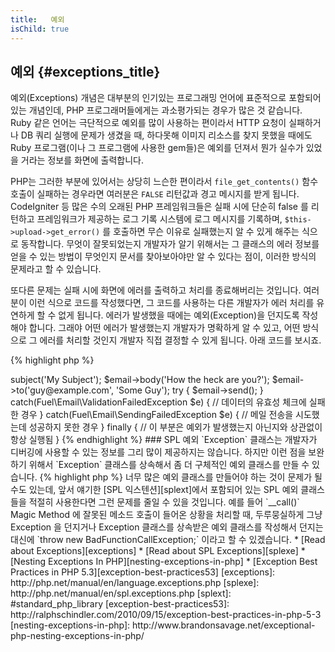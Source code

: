 ```yaml
---
title:   예외
isChild: true
---
```


## 예외 {#exceptions_title}

예외(Exceptions) 개념은 대부분의 인기있는 프로그래밍 언어에 표준적으로 포함되어 있는 개념인데, PHP 프로그래머들에게는 과소평가되는
경우가 많은 것 같습니다. Ruby 같은 언어는 극단적으로 예외를 많이 사용하는 편이라서 HTTP 요청이 실패하거나 DB 쿼리 실행에 문제가 
생겼을 때, 하다못해 이미지 리소스를 찾지 못했을 때에도 Ruby 프로그램(이나 그 프로그램에 사용한 gem들)은 예외를 던져서 뭔가
실수가 있었을 거라는 정보를 화면에 출력합니다.

PHP는 그러한 부분에 있어서는 상당히 느슨한 편이라서 `file_get_contents()` 함수 호출이 실패하는 경우라면 여러분은 `FALSE`
리턴값과 경고 메시지를 받게 됩니다. CodeIgniter 등 많은 수의 오래된 PHP 프레임워크들은 실패 시에 단순히 false 를 리턴하고
프레임워크가 제공하는 로그 기록 시스템에 로그 메시지를 기록하며, `$this->upload->get_error()` 를 호출하면 
무슨 이유로 실패했는지 알 수 있게 해주는 식으로 동작합니다. 무엇이 잘못되었는지 개발자가 알기 위해서는
그 클래스의 에러 정보를 얻을 수 있는 방법이 무엇인지 문서를 찾아보아야만 알 수 있다는 점이, 이러한 방식의 문제라고 할 수 있습니다.

또다른 문제는 실패 시에 화면에 에러를 출력하고 처리를 종료해버리는 것입니다. 여러분이 이런 식으로 코드를 작성했다면, 그 코드를 사용하는
다른 개발자가 에러 처리를 유연하게 할 수 없게 됩니다. 에러가 발생했을 때에는 예외(Exception)을 던지도록 작성해야 합니다.
그래야 어떤 에러가 발생했는지 개발자가 명확하게 알 수 있고, 어떤 방식으로 그 에러를 처리할 것인지 개발자 직접 결정할 수 있게 됩니다.
아래 코드를 보시죠.

{% highlight php %}
<?php
$email = new Fuel\Email;
$email->subject('My Subject');
$email->body('How the heck are you?');
$email->to('guy@example.com', 'Some Guy');

try
{
    $email->send();
}
catch(Fuel\Email\ValidationFailedException $e)
{
    // 데이터의 유효성 체크에 실패한 경우
}
catch(Fuel\Email\SendingFailedException $e)
{
    // 메일 전송을 시도했는데 성공하지 못한 경우
}
finally
{
    // 이 부분은 예외가 발생했는지 아닌지와 상관없이 항상 실행됨
}
{% endhighlight %}

### SPL 예외

`Exception` 클래스는 개발자가 디버깅에 사용할 수 있는 정보를 그리 많이 제공하지는 않습니다. 하지만 이런 점을 보완하기 위해서
`Exception` 클래스를 상속해서 좀 더 구체적인 예외 클래스를 만들 수 있습니다.

{% highlight php %}
<?php
class ValidationException extends Exception {}
{% endhighlight %}

이렇게 예외 클래스를 구체적으로 만들면 여러 개의 catch 문을 달아서 다른 종류의 예외를 서로 다르게 처리할 수 있게 됩니다.
그러다보면 <em>너무 많은</em> 예외 클래스를 만들어야 하는 것이 문제가 될 수도 있는데, 앞서 얘기한 [SPL 익스텐션][splext]에서
포함되어 있는 SPL 예외 클래스들을 적절히 사용한다면 그런 문제를 줄일 수 있을 것입니다.

예를 들어 `__call()` Magic Method 에 잘못된 메소드 호출이 들어온 상황을 처리할 때, 두루뭉실하게 그냥 Exception 을 
던지거나 Exception 클래스를 상속받은 예외 클래스를 작성해서 던지는 대신에 `throw new BadFunctionCallException;`
이라고 할 수 있겠습니다.

* [Read about Exceptions][exceptions]
* [Read about SPL Exceptions][splexe]
* [Nesting Exceptions In PHP][nesting-exceptions-in-php]
* [Exception Best Practices in PHP 5.3][exception-best-practices53]

[exceptions]: http://php.net/manual/en/language.exceptions.php
[splexe]: http://php.net/manual/en/spl.exceptions.php
[splext]: #standard_php_library
[exception-best-practices53]: http://ralphschindler.com/2010/09/15/exception-best-practices-in-php-5-3
[nesting-exceptions-in-php]: http://www.brandonsavage.net/exceptional-php-nesting-exceptions-in-php/
